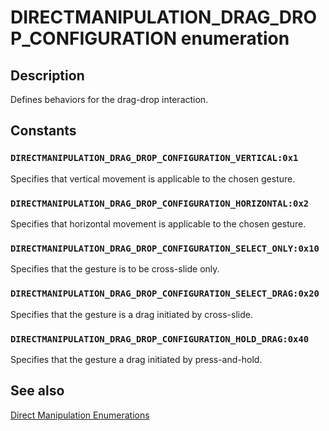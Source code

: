 # DIRECTMANIPULATION_DRAG_DROP_CONFIGURATION enumeration

## Description

Defines behaviors for the drag-drop interaction.

## Constants

### `DIRECTMANIPULATION_DRAG_DROP_CONFIGURATION_VERTICAL:0x1`

Specifies that vertical movement is applicable to the chosen gesture.

### `DIRECTMANIPULATION_DRAG_DROP_CONFIGURATION_HORIZONTAL:0x2`

Specifies that horizontal movement is applicable to the chosen gesture.

### `DIRECTMANIPULATION_DRAG_DROP_CONFIGURATION_SELECT_ONLY:0x10`

Specifies that the gesture is to be cross-slide only.

### `DIRECTMANIPULATION_DRAG_DROP_CONFIGURATION_SELECT_DRAG:0x20`

Specifies that the gesture is a drag initiated by cross-slide.

### `DIRECTMANIPULATION_DRAG_DROP_CONFIGURATION_HOLD_DRAG:0x40`

Specifies that the gesture a drag initiated by press-and-hold.

## See also

[Direct Manipulation Enumerations](https://learn.microsoft.com/previous-versions/windows/desktop/directmanipulation/direct-manipulation-enumerations)